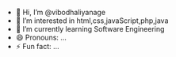 - 👋 Hi, I’m @vibodhaliyanage
- 👀 I’m interested in html,css,javaScript,php,java
- 🌱 I’m currently learning Software Engineering 
- 😄 Pronouns: ...
- ⚡ Fun fact: ...

<!---
vibodhaliyanage/vibodhaliyanage is a ✨ special ✨ repository because its `README.md` (this file) appears on your GitHub profile.
You can click the Preview link to take a look at your changes.
--->

